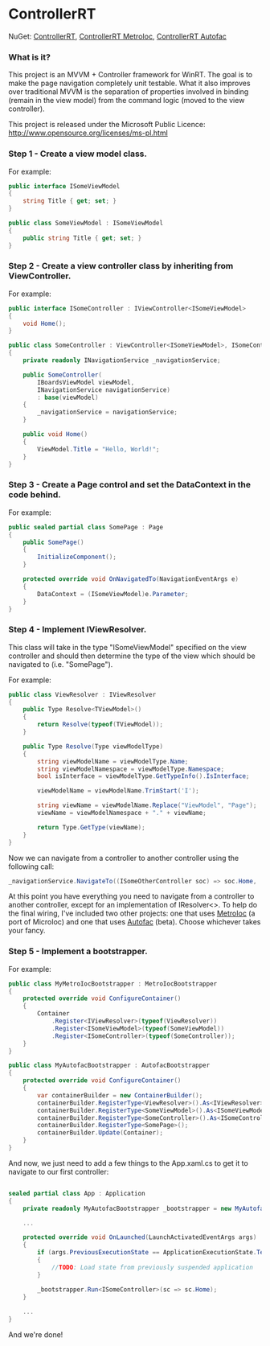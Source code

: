 # ControllerRT

NuGet: [ControllerRT][1], [ControllerRT MetroIoc][2], [ControllerRT Autofac][3]

### What is it?

This project is an MVVM + Controller framework for WinRT.  The goal is to make the page navigation completely unit testable.  What it also improves over traditional MVVM is the separation of properties involved in binding (remain in the view model) from the command logic (moved to the view controller).

This project is released under the Microsoft Public Licence: http://www.opensource.org/licenses/ms-pl.html

### Step 1 - Create a view model class.

For example:

```csharp
public interface ISomeViewModel
{
    string Title { get; set; }
}

public class SomeViewModel : ISomeViewModel
{
    public string Title { get; set; }
}
```

### Step 2 - Create a view controller class by inheriting from ViewController.

For example:

```csharp
public interface ISomeController : IViewController<ISomeViewModel>
{
    void Home();
}

public class SomeController : ViewController<ISomeViewModel>, ISomeController
{
    private readonly INavigationService _navigationService;

    public SomeController(
        IBoardsViewModel viewModel,
        INavigationService navigationService)
        : base(viewModel)
    {
        _navigationService = navigationService;
    }

    public void Home()
    {
        ViewModel.Title = "Hello, World!";
    }
}
```

### Step 3 - Create a Page control and set the DataContext in the code behind.

For example:

```csharp
public sealed partial class SomePage : Page
{
    public SomePage()
    {
        InitializeComponent();
    }

    protected override void OnNavigatedTo(NavigationEventArgs e)
    {
        DataContext = (ISomeViewModel)e.Parameter;
    }
}
```

### Step 4 - Implement IViewResolver.

This class will take in the type "ISomeViewModel" specified on the view controller and should then determine the type of the view which should be navigated to (i.e. "SomePage").

For example:

```csharp
public class ViewResolver : IViewResolver
{
    public Type Resolve<TViewModel>()
    {
        return Resolve(typeof(TViewModel));
    }

    public Type Resolve(Type viewModelType)
    {
        string viewModelName = viewModelType.Name;
        string viewModelNamespace = viewModelType.Namespace;
        bool isInterface = viewModelType.GetTypeInfo().IsInterface;

        viewModelName = viewModelName.TrimStart('I');

        string viewName = viewModelName.Replace("ViewModel", "Page");
        viewName = viewModelNamespace + "." + viewName;

        return Type.GetType(viewName);
    }
}
```

Now we can navigate from a controller to another controller using the following call:

```csharp
_navigationService.NavigateTo((ISomeOtherController soc) => soc.Home, ...params...);
```

At this point you have everything you need to navigate from a controller to another controller, except for an implementation of IResolver<>.  To help do the final wiring, I've included two other projects: one that uses [MetroIoc][4] (a port of MicroIoc) and one that uses [Autofac][5] (beta).  Choose whichever takes your fancy.

### Step 5 - Implement a bootstrapper.

For example:

```csharp
public class MyMetroIocBootstrapper : MetroIocBootstrapper
{
    protected override void ConfigureContainer()
    {
        Container
            .Register<IViewResolver>(typeof(ViewResolver))
            .Register<ISomeViewModel>(typeof(SomeViewModel))
            .Register<ISomeController>(typeof(SomeController));
    }
}

public class MyAutofacBootstrapper : AutofacBootstrapper
{
    protected override void ConfigureContainer()
    {
        var containerBuilder = new ContainerBuilder();
        containerBuilder.RegisterType<ViewResolver>().As<IViewResolver>();
        containerBuilder.RegisterType<SomeViewModel>().As<ISomeViewModel>();
        containerBuilder.RegisterType<SomeController>().As<ISomeController>();
        containerBuilder.RegisterType<SomePage>();
        containerBuilder.Update(Container);
    }
}
```

And now, we just need to add a few things to the App.xaml.cs to get it to navigate to our first controller:

```csharp

sealed partial class App : Application
{
    private readonly MyAutofacBootstrapper _bootstrapper = new MyAutofacBootstrapper();

    ...

    protected override void OnLaunched(LaunchActivatedEventArgs args)
    {
        if (args.PreviousExecutionState == ApplicationExecutionState.Terminated)
        {
            //TODO: Load state from previously suspended application
        }

        _bootstrapper.Run<ISomeController>(sc => sc.Home);
    }
    
    ...
}
```

And we're done!

  [1]: http://nuget.org/packages/ControllerRT
  [2]: http://nuget.org/packages/ControllerRT.MetroIoc
  [3]: http://nuget.org/packages/ControllerRT.Autofac
  [4]: http://metroioc.codeplex.com/
  [5]: http://code.google.com/p/autofac/